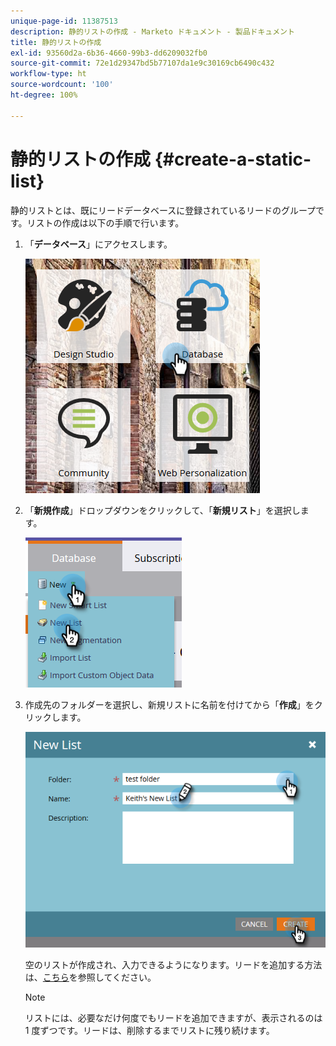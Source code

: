 ```yaml
---
unique-page-id: 11387513
description: 静的リストの作成 - Marketo ドキュメント - 製品ドキュメント
title: 静的リストの作成
exl-id: 93560d2a-6b36-4660-99b3-dd6209032fb0
source-git-commit: 72e1d29347bd5b77107da1e9c30169cb6490c432
workflow-type: ht
source-wordcount: '100'
ht-degree: 100%

---
```


# 静的リストの作成 {#create-a-static-list}

静的リストとは、既にリードデータベースに登録されているリードのグループです。リストの作成は以下の手順で行います。

1. 「**データベース**」にアクセスします。

   ![](assets/db.png)

1. 「**新規作成**」ドロップダウンをクリックして、「**新規リスト**」を選択します。

   ![](assets/two.png)

1. 作成先のフォルダーを選択し、新規リストに名前を付けてから「**作成**」をクリックします。

   ![](assets/three.png)

   空のリストが作成され、入力できるようになります。リードを追加する方法は、[こちら](/help/marketo/product-docs/core-marketo-concepts/smart-lists-and-static-lists/static-lists/understanding-static-lists.md#ways-to-add-remove-people-from-a-list)を参照してください。

   >[!NOTE]
   >
   >リストには、必要なだけ何度でもリードを追加できますが、表示されるのは 1 度ずつです。リードは、削除するまでリストに残り続けます。
